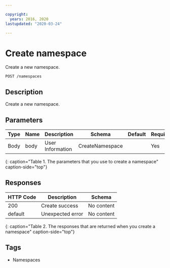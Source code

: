 ```yaml
---

copyright:
  years: 2016, 2020
lastupdated: "2020-03-24"

---
```


# Create namespace

Create a new namespace.

```
POST /namespaces
```

## Description

Create a new namespace.

## Parameters

|Type|Name|Description|Schema|Default|Required|
|----|----|-----------|------|-------|--------|
|Body|body|User Information|CreateNamespace| |Yes|
{: caption="Table 1. The parameters that you use to create a namespace" caption-side="top"}

## Responses

|HTTP Code|Description|Schema|
|---------|-----------|------|
|200|Create success|No content|
|default|Unexpected error|No content|
{: caption="Table 2. The responses that are returned when you create a namespace" caption-side="top"}

## Tags

* Namespaces
